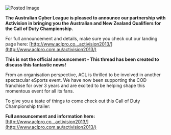 ![Posted Image](http://img692.imageshack.us/img692/247/codc2013fbpostimages.jpg)





**The Australian Cyber League is pleased to announce our partnership with Activision in bringing you the Australian and New Zealand Qualifiers for the Call of Duty Championship.**




For full announcement and details, make sure you check out our landing page here: 
[http://www.aclpro.co...activision2013/](http://www.aclpro.com.au/activision2013/)




**This is not the official announcement - This thread has been created to discuss this fantastic news!**





From an organisation perspective, ACL is thrilled to be involved in another spectacular eSports event. We have now been supporting the COD franchise for over 3 years and are excited to be helping shape this momentous event for all its fans. 





To give you a taste of things to come check out this Call of Duty Championship trailer:












**Full announcement and information here:** 
[http://www.aclpro.co...activision2013/](http://www.aclpro.com.au/activision2013/)